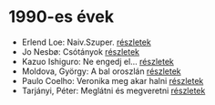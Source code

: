 # 1990-es évek

- Erlend Loe: Naiv.Szuper. [részletek](_details/%7Bopf.creator%7D.md#id_532)
- Jo Nesbø: Csótányok [részletek](_details/%7Bopf.creator%7D.md#id_577)
- Kazuo Ishiguro: Ne engedj el… [részletek](_details/%7Bopf.creator%7D.md#id_158)
- Moldova, György: A bal oroszlán [részletek](_details/%7Bopf.creator%7D.md#id_939)
- Paulo Coelho: Veronika meg akar halni [részletek](_details/%7Bopf.creator%7D.md#id_264)
- Tarjányi, Péter: Meglátni és megveretni [részletek](_details/%7Bopf.creator%7D.md#id_478)